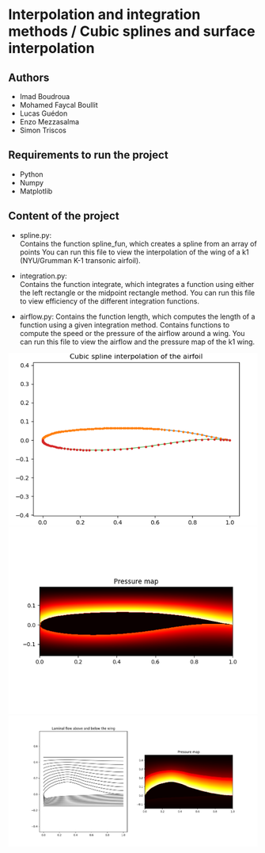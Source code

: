 # Interpolation and integration methods / Cubic splines and surface interpolation

## Authors

- Imad Boudroua
- Mohamed Faycal Boullit
- Lucas Guédon
- Enzo Mezzasalma
- Simon Triscos

## Requirements to run the project

- Python
- Numpy
- Matplotlib

## Content of the project

- spline.py:  
Contains the function spline_fun, which creates a spline from an array of points
You can run this file to view the interpolation of the wing of a k1 (NYU/Grumman K-1 transonic airfoil).

- integration.py:  
Contains the function integrate, which integrates a function using either the left rectangle or the midpoint rectangle method.
You can run this file to view efficiency of the different integration functions.

- airflow.py:
Contains the function length, which computes the length of a function using a given integration method.
Contains functions to compute the speed or the pressure of the airflow around a wing.
You can run this file to view the airflow and the pressure map of the k1 wing.


![alt text](airfoil.png)
![alt text](pressure_map_k1.png)
![alt text](pressure_map_L1003.png)


